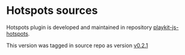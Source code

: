 # Hotspots sources
Hotspots plugin is developed and maintained in repository [playkit-js-hotspots](https://github.com/kaltura/playkit-js-hotspots).

This version was tagged in source repo as version [v0.2.1](https://github.com/kaltura/playkit-js-hotspots/releases/tag/v0.2.1)

